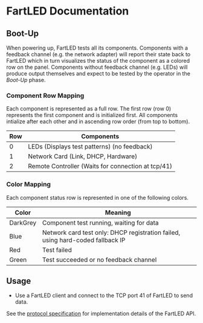 FartLED Documentation
=====================

Boot-Up
-------

When powering up, FartLED tests all its components. Components with a feedback channel (e.g. the network adapter) will report their state back to FartLED which in turn visualizes the status of the component as a colored row on the panel. Components without feedback channel (e.g. LEDs) will produce output themselves and expect to be tested by the operator in the *Boot-Up* phase.

### Component Row Mapping

Each component is represented as a full row. The first row (row 0) represents the first component and is initialized first. All components intialize after each other and in ascending row order (from top to bottom).

| Row | Components
| --- | ---
| 0 | LEDs (Displays test patterns) (no feedback)
| 1 | Network Card (Link, DHCP, Hardware)
| 2 | Remote Controller (Waits for connection at tcp/41)

### Color Mapping

Each component status row is represented in one of the following colors.

| Color | Meaning
| --- | ---
| DarkGrey | Component test running, waiting for data
| Blue | Network card test only: DHCP registration failed, using hard-coded fallback IP
| Red | Test failed
| Green | Test succeeded or no feedback channel

Usage
-----

- Use a FartLED client and connect to the TCP port 41 of FartLED to send data.

See the [protocol specification](PROTOCOL.md) for implementation details of the FartLED API.
